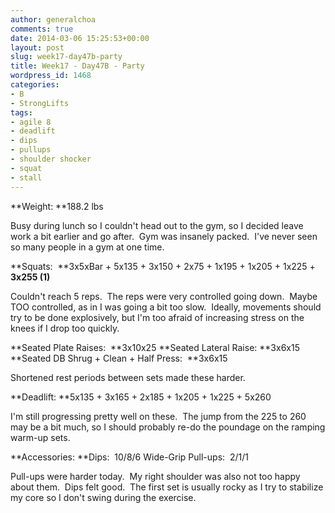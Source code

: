 ```yaml
---
author: generalchoa
comments: true
date: 2014-03-06 15:25:53+00:00
layout: post
slug: week17-day47b-party
title: Week17 - Day47B - Party
wordpress_id: 1468
categories:
- B
- StrongLifts
tags:
- agile 8
- deadlift
- dips
- pullups
- shoulder shocker
- squat
- stall
---
```


**Weight: **188.2 lbs

Busy during lunch so I couldn't head out to the gym, so I decided leave work a bit earlier and go after.  Gym was insanely packed.  I've never seen so many people in a gym at one time.

**Squats:  **3x5xBar + 5x135 + 3x150 + 2x75 + 1x195 + 1x205 + 1x225 + **3x255 (1)**

Couldn't reach 5 reps.  The reps were very controlled going down.  Maybe TOO controlled, as in I was going a bit too slow.  Ideally, movements should try to be done explosively, but I'm too afraid of increasing stress on the knees if I drop too quickly.

**Seated Plate Raises:  **3x10x25
**Seated Lateral Raise: **3x6x15
**Seated DB Shrug + Clean + Half Press:  **3x6x15

Shortened rest periods between sets made these harder.

**Deadlift: **5x135 + 3x165 + 2x185 + 1x205 + 1x225 + 5x260

I'm still progressing pretty well on these.  The jump from the 225 to 260 may be a bit much, so I should probably re-do the poundage on the ramping warm-up sets.

**Accessories:
**Dips:  10/8/6
Wide-Grip Pull-ups:  2/1/1

Pull-ups were harder today.  My right shoulder was also not too happy about them.  Dips felt good.  The first set is usually rocky as I try to stabilize my core so I don't swing during the exercise.
